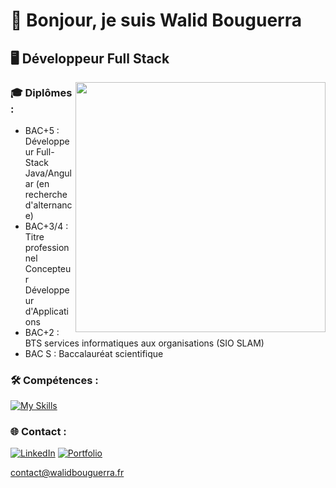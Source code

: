 # 👋 Bonjour, je suis Walid Bouguerra

## 🖥 Développeur Full Stack

<img align="right" width="400" src="https://user-images.githubusercontent.com/74038190/212749447-bfb7e725-6987-49d9-ae85-2015e3e7cc41.gif"> 

### 🎓 Diplômes :
- BAC+5 : Développeur Full-Stack Java/Angular (en recherche d'alternance)
- BAC+3/4 : Titre professionnel Concepteur Développeur d'Applications  
- BAC+2 : BTS services informatiques aux organisations (SIO SLAM)
- BAC S : Baccalauréat scientifique

### 🛠 Compétences : 
[![My Skills](https://skillicons.dev/icons?i=html,css,js,php,java,spring,react&theme=light)](https://skillicons.dev)

### 🌐 Contact :
[![LinkedIn](https://img.shields.io/badge/LinkedIn-%230077B5.svg?logo=linkedin&logoColor=white)](https://www.linkedin.com/in/walid-bouguerra/) [![Portfolio](https://img.shields.io/badge/Portfolio-grey?logo=googlechrome&logoColor=white)](https://walidbouguerra.fr)   

contact@walidbouguerra.fr


